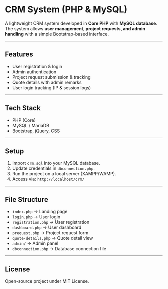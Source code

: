 # CRM System (PHP & MySQL)

A lightweight CRM system developed in **Core PHP** with **MySQL database**.  
The system allows **user management, project requests, and admin handling** with a simple Bootstrap-based interface.

---

## Features

- User registration & login  
- Admin authentication  
- Project request submission & tracking  
- Quote details with admin remarks  
- User login tracking (IP & session logs)

---

## Tech Stack

- PHP (Core)  
- MySQL / MariaDB  
- Bootstrap, jQuery, CSS  

---

## Setup

1. Import `crm.sql` into your MySQL database.  
2. Update credentials in `dbconnection.php`.  
3. Run the project on a local server (XAMPP/WAMP).  
4. Access via: `http://localhost/crm/`

---

## File Structure

- `index.php` → Landing page  
- `login.php` → User login  
- `registration.php` → User registration  
- `dashboard.php` → User dashboard  
- `prequest.php` → Project request form  
- `quote-details.php` → Quote detail view  
- `admin/` → Admin panel  
- `dbconnection.php` → Database connection file  

---

## License

Open-source project under MIT License.
